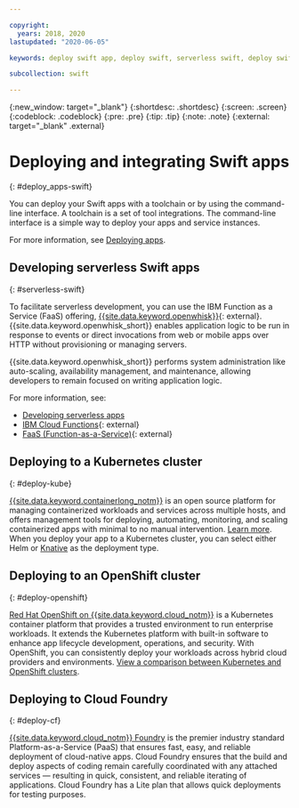 ```yaml
---

copyright:
  years: 2018, 2020
lastupdated: "2020-06-05"

keywords: deploy swift app, deploy swift, serverless swift, deploy swift cloud foundry, swift kubernetes

subcollection: swift

---
```


{:new_window: target="_blank"}
{:shortdesc: .shortdesc}
{:screen: .screen}
{:codeblock: .codeblock}
{:pre: .pre}
{:tip: .tip}
{:note: .note}
{:external: target="_blank" .external}

# Deploying and integrating Swift apps
{: #deploy_apps-swift}

You can deploy your Swift apps with a toolchain or by using the command-line interface. A toolchain is a set of tool integrations. The command-line interface is a simple way to deploy your apps and service instances.

For more information, see [Deploying apps](/docs/apps?topic=apps-deploying-apps).

## Developing serverless Swift apps
{: #serverless-swift}

To facilitate serverless development, you can use the IBM Function as a Service (FaaS) offering, [{{site.data.keyword.openwhisk}}](https://www.ibm.com/cloud/functions){: external}. {{site.data.keyword.openwhisk_short}} enables application logic to be run in response to events or direct invocations from web or mobile apps over HTTP without provisioning or managing servers.

{{site.data.keyword.openwhisk_short}} performs system administration like auto-scaling, availability management, and maintenance, allowing developers to remain focused on writing application logic.

For more information, see:
* [Developing serverless apps](/docs/apps?topic=apps-serverless)
* [IBM Cloud Functions](https://www.ibm.com/cloud/functions){: external}
* [FaaS (Function-as-a-Service)](https://www.ibm.com/cloud/learn/faas){: external}

## Deploying to a Kubernetes cluster
{: #deploy-kube}

[{{site.data.keyword.containerlong_notm}}](/docs/containers?topic=containers-getting-started) is an open source platform for managing containerized workloads and services across multiple hosts, and offers management tools for deploying, automating, monitoring, and scaling containerized apps with minimal to no manual intervention. [Learn more](https://www.ibm.com/cloud/learn/kubernetes). When you deploy your app to a Kubernetes cluster, you can select either Helm or [Knative](/docs/containers?topic=containers-serverless-apps-knative) as the deployment type.

## Deploying to an OpenShift cluster
{: #deploy-openshift}

[Red Hat OpenShift on {{site.data.keyword.cloud_notm}}](/docs/openshift?topic=openshift-getting-started) is a Kubernetes container platform that provides a trusted environment to run enterprise workloads. It extends the Kubernetes platform with built-in software to enhance app lifecycle development, operations, and security. With OpenShift, you can consistently deploy your workloads across hybrid cloud providers and environments. [View a comparison between Kubernetes and OpenShift clusters](https://cloud.ibm.com/docs/openshift?topic=openshift-cs_ov#openshift_kubernetes).

## Deploying to Cloud Foundry
{: #deploy-cf}

[{{site.data.keyword.cloud_notm}} Foundry](/docs/cloud-foundry-public?topic=cloud-foundry-public-getting-started) is the premier industry standard Platform-as-a-Service (PaaS) that ensures fast, easy, and reliable deployment of cloud-native apps. Cloud Foundry ensures that the build and deploy aspects of coding remain carefully coordinated with any attached services — resulting in quick, consistent, and reliable iterating of applications. Cloud Foundry has a Lite plan that allows quick deployments for testing purposes.
